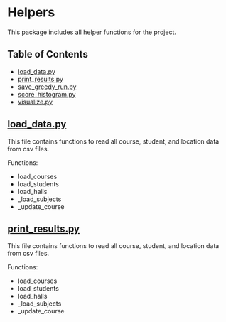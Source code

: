 # Helpers

This package includes all helper functions for the project.


## Table of Contents

* [load_data.py](#load_data.py)
* [print_results.py](#print_results.py)
* [save_greedy_run.py](#save_greedy_run.py)
* [score_histogram.py](#score_histogram.py)
* [visualize.py](#visualize.py)

## [load_data.py](/libraries/helpers/load_data.py)

This file contains functions to read all course, student, and location data from csv files.

Functions:
* load_courses
* load_students
* load_halls
* _load_subjects
* _update_course

## [print_results.py](/libraries/helpers/print_results.py)

This file contains functions to read all course, student, and location data from csv files.

Functions:
* load_courses
* load_students
* load_halls
* _load_subjects
* _update_course

